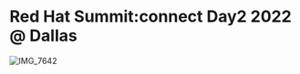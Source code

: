 # Red Hat Summit:connect Day2 2022 @ Dallas

![IMG_7642](https://user-images.githubusercontent.com/13231217/193123337-615605eb-6f80-4f87-9420-c38261ffad8f.jpg)





 
